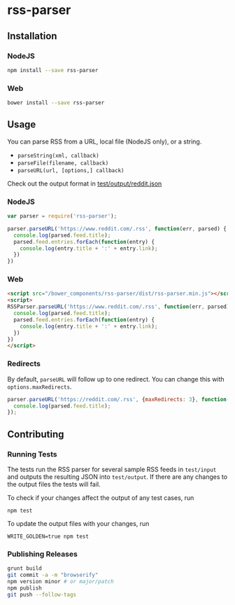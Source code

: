 # rss-parser

## Installation

### NodeJS
```bash
npm install --save rss-parser
```

### Web
```bash
bower install --save rss-parser
```

## Usage
You can parse RSS from a URL, local file (NodeJS only), or a string.
* `parseString(xml, callback)`
* `parseFile(filename, callback)`
* `parseURL(url, [options,] callback)`

Check out the output format in [test/output/reddit.json](test/output/reddit.json)

### NodeJS
```js
var parser = require('rss-parser');

parser.parseURL('https://www.reddit.com/.rss', function(err, parsed) {
  console.log(parsed.feed.title);
  parsed.feed.entries.forEach(function(entry) {
    console.log(entry.title + ':' + entry.link);
  })
})
```

### Web
```html
<script src="/bower_components/rss-parser/dist/rss-parser.min.js"></script>
<script>
RSSParser.parseURL('https://www.reddit.com/.rss', function(err, parsed) {
  console.log(parsed.feed.title);
  parsed.feed.entries.forEach(function(entry) {
    console.log(entry.title + ':' + entry.link);
  })
})
</script>
```

### Redirects
By default, `parseURL` will follow up to one redirect. You can change this
with `options.maxRedirects`.

```js
parser.parseURL('https://reddit.com/.rss', {maxRedirects: 3}, function(err, parsed) {
  console.log(parsed.feed.title);
});
```

## Contributing

### Running Tests
The tests run the RSS parser for several sample RSS feeds in `test/input` and outputs the resulting JSON into `test/output`. If there are any changes to the output files the tests will fail.

To check if your changes affect the output of any test cases, run

`npm test`

To update the output files with your changes, run

`WRITE_GOLDEN=true npm test`

### Publishing Releases
```bash
grunt build
git commit -a -m "browserify"
npm version minor # or major/patch
npm publish
git push --follow-tags
```

